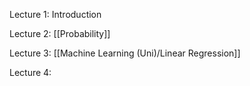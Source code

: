 Lecture 1: Introduction

Lecture 2:  [[Probability]]

Lecture 3: [[Machine Learning (Uni)/Linear Regression]]

Lecture 4: 